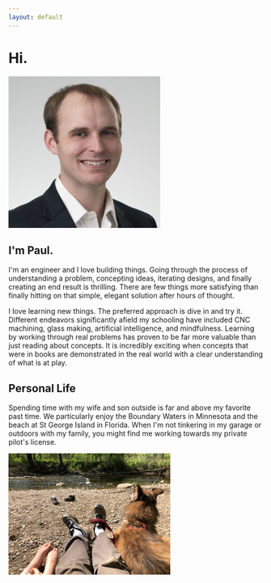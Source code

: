 ```yaml
---
layout: default
---
```


# Hi.
<img src="assets/home/Headshot-2019 - Cropped.jpg" width="300" height="300">

## I'm Paul.
I'm an engineer and I love building things.  Going through the process of understanding a problem, concepting ideas, iterating designs, and finally creating an end result is thrilling.  There are few things more satisfying than finally hitting on that simple, elegant solution after hours of thought.  

I love learning new things.  The preferred approach is dive in and try it.  Different endeavors significantly afield my schooling have included CNC machining, glass making, artificial intelligence, and mindfulness.  Learning by working through real problems has proven to be far more valuable than just reading about concepts.  It is incredibly exciting when concepts that were  in books are demonstrated in the real world with a clear understanding of what is at play.

## Personal Life
Spending time with my wife and son outside is far and above my favorite past time.  We particularly enjoy the Boundary Waters in Minnesota and the beach at St George Island in Florida.  When I'm not tinkering in my garage or outdoors with my family, you might find me working towards my private pilot's license.  

<img src="assets/home/familypic.jpg">